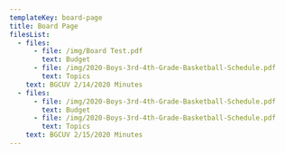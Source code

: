 ```yaml
---
templateKey: board-page
title: Board Page
filesList:
  - files:
      - file: /img/Board Test.pdf
        text: Budget
      - file: /img/2020-Boys-3rd-4th-Grade-Basketball-Schedule.pdf
        text: Topics
    text: BGCUV 2/14/2020 Minutes
  - files:
      - file: /img/2020-Boys-3rd-4th-Grade-Basketball-Schedule.pdf
        text: Budget
      - file: /img/2020-Boys-3rd-4th-Grade-Basketball-Schedule.pdf
        text: Topics
    text: BGCUV 2/15/2020 Minutes
---
```


